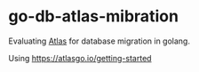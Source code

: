 # go-db-atlas-mibration
Evaluating [Atlas](https://atlasgo.io/) for database migration in golang.

Using https://atlasgo.io/getting-started


#
